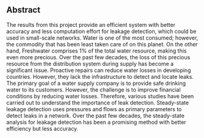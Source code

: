 ## Abstract

The results from this project provide an efficient system with better accuracy and less computation effort for leakage detection, which could be used in small-scale networks. Water is one of the most consumed; however, the commodity that has been least taken care of on this planet. On the other hand, Freshwater comprises 1% of the total water resource, making this even more precious. Over the past few decades, the loss of this precious resource from the distribution system during supply has become a significant issue. Proactive repairs can reduce water losses in developing countries. However, they lack the infrastructure to detect and locate leaks. The primary goal of a water supply company is to provide safe drinking water to its customers. However, the challenge is to improve financial conditions by reducing water losses. Therefore, various studies have been carried out to understand the importance of leak detection. Steady-state leakage detection uses pressures and flows as primary parameters to detect leaks in a network. Over the past few decades, the steady-state analysis for leakage detection has been a promising method with better efficiency but less accuracy.